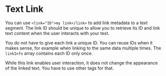 # Text Link

You can use `<link="ID">my link</link>` to add link metadata to a text segment. The link ID should be unique to allow you to retrieve its ID and link text content when the user interacts with your text.

You do not have to give each link a unique ID. You can reuse IDs when it makes sense, for example when linking to the same data multiple times. The `linkInfo` array contains each ID only once.

While this link enables user interaction, it does not change the appearance of the linked text. You have to use other tags for that.
